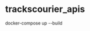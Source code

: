 # trackscourier_apis

<!-- docker-compose up -f docker-compose-selenium-hub.yml -->


docker-compose  up --build
